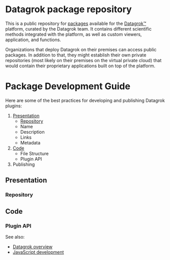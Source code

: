 # Datagrok package repository

This is a public repository for [packages](https://datagrok.ai/help/develop/develop#packages) 
available for the [Datagrok™](https://datagrok.ai) platform, 
curated by the Datagrok team. It contains different scientific methods integrated with the platform, 
as well as custom viewers, application, and functions.

Organizations that deploy Datagrok on their premises can access public packages. In addition to that,
they might establish their own private repositories (most likely on their premises on the virtual private
cloud) that would contain their proprietary applications built on top of the platform. 

# Package Development Guide

Here are some of the best practices for developing and publishing Datagrok plugins: 

1. [Presentation](#presentation)
    * [Repository](#repo)
    * Name
    * Description
    * Links
    * Metadata
2. [Code](#code)
    * File Structure
    * Plugin API
3. Publishing  

## Presentation

### Repository

## Code



### Plugin API

See also:
* [Datagrok overview](https://datagrok.ai/)
* [JavaScript development](https://datagrok.ai/help/develop/develop)